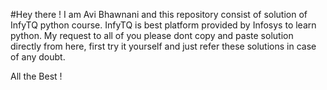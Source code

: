 #Hey there !
I am Avi Bhawnani and this repository consist of solution of InfyTQ python course. InfyTQ is best platform provided by Infosys to learn python. My request to all of you please dont copy and paste solution directly from here, first try it yourself and just refer these solutions in case of any doubt.

All the Best !
